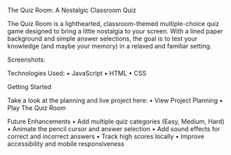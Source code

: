 The Quiz Room: A Nostalgic Classroom Quiz

The Quiz Room is a lighthearted, classroom-themed multiple-choice quiz game designed to bring a little nostalgia to your screen.
With a lined paper background and simple answer selections, the goal is to test your knowledge (and maybe your memory) in a relaxed and familiar setting.


Screenshots:


Technologies Used:
	•	JavaScript
	•	HTML
	•	CSS


Getting Started

Take a look at the planning and live project here:
	•	View Project Planning
	•	Play The Quiz Room


Future Enhancements
	•	Add multiple quiz categories (Easy, Medium, Hard)
	•	Animate the pencil cursor and answer selection
	•	Add sound effects for correct and incorrect answers
	•	Track high scores locally
	•	Improve accessibility and mobile responsiveness